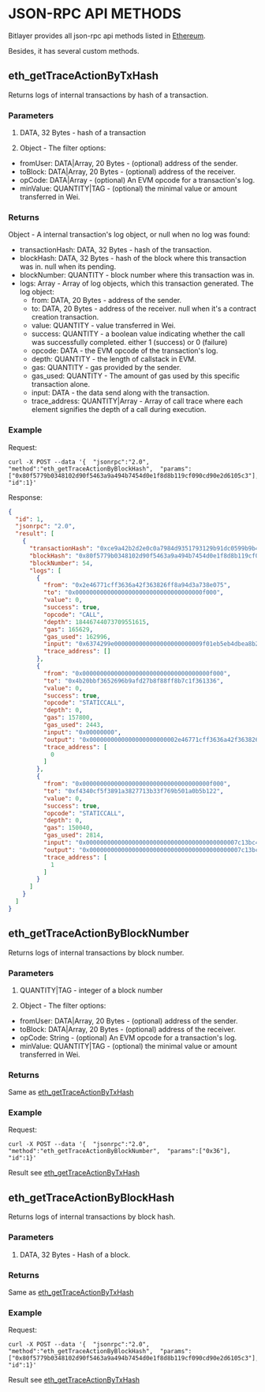 
# JSON-RPC API METHODS

Bitlayer provides all json-rpc api methods listed in [Ethereum](https://ethereum.org/developers/docs/apis/json-rpc#json-rpc-methods). 

Besides, it has several custom methods.

## eth_getTraceActionByTxHash
Returns logs of internal transactions by hash of a transaction.

### Parameters

1. DATA, 32 Bytes - hash of a transaction

2. Object - The filter options:
* fromUser: DATA|Array, 20 Bytes - (optional) address of the sender.
* toBlock: DATA|Array, 20 Bytes - (optional) address of the receiver.
* opCode: DATA|Array - (optional) An EVM opcode for a transaction's log.
* minValue: QUANTITY|TAG - (optional) the minimal value or amount transferred in Wei.

### Returns

Object - A internal transaction's log object, or null when no log was found:
* transactionHash: DATA, 32 Bytes - hash of the transaction.
* blockHash: DATA, 32 Bytes - hash of the block where this transaction was in. null when its pending.
* blockNumber: QUANTITY - block number where this transaction was in.
* logs: Array - Array of log objects, which this transaction generated. The log object:
  * from: DATA, 20 Bytes - address of the sender.
  * to: DATA, 20 Bytes - address of the receiver. null when it's a contract creation transaction.
  * value: QUANTITY - value transferred in Wei.
  * success: QUANTITY - a boolean value indicating whether the call was successfully completed. either 1 (success) or 0 (failure)
  * opcode: DATA - the EVM opcode of the transaction's log.
  * depth: QUANTITY - the length of callstack in EVM.
  * gas: QUANTITY - gas provided by the sender.
  * gas_used: QUANTITY - The amount of gas used by this specific transaction alone.
  * input: DATA - the data send along with the transaction.
  * trace_address: QUANTITY|Array - Array of call trace where each element signifies the depth of a call during execution.

### Example

Request:
```shell
curl -X POST --data '{  "jsonrpc":"2.0",  "method":"eth_getTraceActionByBlockHash",  "params":["0x80f5779b0348102d90f5463a9a494b7454d0e1f8d8b119cf090cd90e2d6105c3"], "id":1}'
```
Response:
```json
{
  "id": 1,
  "jsonrpc": "2.0",
  "result": [
    {
      "transactionHash": "0xce9a42b2d2e0c0a7984d9351793129b91dc0599b9b4401082b75afcbc6abd694",
      "blockHash": "0x80f5779b0348102d90f5463a9a494b7454d0e1f8d8b119cf090cd90e2d6105c3",
      "blockNumber": 54,
      "logs": [
        {
          "from": "0x2e46771cff3636a42f363826ff8a94d3a738e075",
          "to": "0x000000000000000000000000000000000000f000",
          "value": 0,
          "success": true,
          "opcode": "CALL",
          "depth": 18446744073709551615,
          "gas": 165629,
          "gas_used": 162996,
          "input": "0x6374299e0000000000000000000000009f01eb5eb4dbea8b2cecc679050819990ab68a1a000000000000000000000000000000000000000000295be96e64066972000000",
          "trace_address": []
        },
        {
          "from": "0x000000000000000000000000000000000000f000",
          "to": "0x4b20bbf3652696b9afd27b8f88ff8b7c1f361336",
          "value": 0,
          "success": true,
          "opcode": "STATICCALL",
          "depth": 0,
          "gas": 157800,
          "gas_used": 2443,
          "input": "0x00000000",
          "output": "0x0000000000000000000000002e46771cff3636a42f363826ff8a94d3a738e075",
          "trace_address": [
            0
          ]
        },
        {
          "from": "0x000000000000000000000000000000000000f000",
          "to": "0xf4340cf5f3891a3827713b33f769b501a0b5b122",
          "value": 0,
          "success": true,
          "opcode": "STATICCALL",
          "depth": 0,
          "gas": 150040,
          "gas_used": 2814,
          "input": "0x0000000000000000000000000000000000000000007c13bc4b2c133c560000000000000000000000000000000000000000000000007c13bc4b2c133c5600000000000000",
          "output": "0x0000000000000000000000000000000000000000007c13bc4b2c133c56000000",
          "trace_address": [
            1
          ]
        }
      ]
    }
  ]
}
```


## eth_getTraceActionByBlockNumber
Returns logs of internal transactions by block number.

### Parameters
1. QUANTITY|TAG - integer of a block number

2. Object - The filter options:
* fromUser: DATA|Array, 20 Bytes - (optional) address of the sender.
* toBlock: DATA|Array, 20 Bytes - (optional) address of the receiver.
* opCode: String - (optional) An EVM opcode for a transaction's log.
* minValue: QUANTITY|TAG - (optional) the minimal value or amount transferred in Wei.

### Returns
Same as [eth_getTraceActionByTxHash](#returns)

### Example
Request:
```shell
curl -X POST --data '{  "jsonrpc":"2.0",  "method":"eth_getTraceActionByBlockNumber",  "params":["0x36"],  "id":1}'
```

Result see [eth_getTraceActionByTxHash](#example)


## eth_getTraceActionByBlockHash
Returns logs of internal transactions by block hash.

### Parameters
1. DATA, 32 Bytes - Hash of a block.

### Returns
Same as [eth_getTraceActionByTxHash](#returns)

### Example
Request:
```shell
curl -X POST --data '{  "jsonrpc":"2.0",  "method":"eth_getTraceActionByBlockHash",  "params":["0x80f5779b0348102d90f5463a9a494b7454d0e1f8d8b119cf090cd90e2d6105c3"],  "id":1}'
```

Result see [eth_getTraceActionByTxHash](#example)
